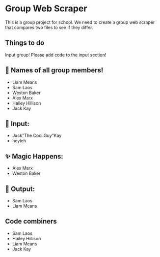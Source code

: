 # Group Web Scraper

This is a group project for school. We need to create a group web scraper that compares two files to see if they differ.

## Things to do
Input group! Please add code to the input section!

## 👥 Names of all group members!
- Liam Means
- Sam Laos
- Weston Baker
- Alex Marx
- Hailey Hillison
- Jack Kay

## 🔢 Input:
- Jack"The Cool Guy"Kay
- heyleh

## ✨ Magic Happens:
- Alex Marx
- Weston Baker

## 💬 Output:
- Sam Laos
- Liam Means

## Code combiners
- Sam Laos
- Hailey Hillison
- Liam Means
- Jack Kay
